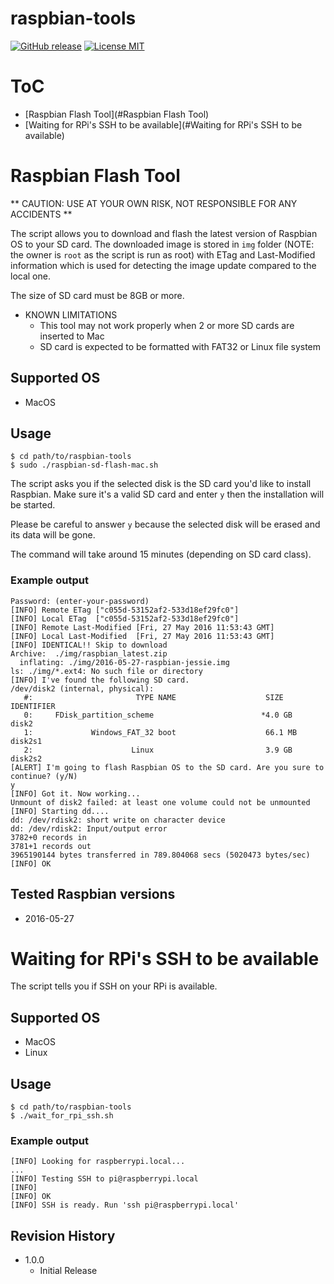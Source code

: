 raspbian-tools
===

[![GitHub release](https://img.shields.io/github/release/CANDY-LINE/raspbian-tools.svg)](https://github.com/CANDY-LINE/raspbian-tools/releases/latest)
[![License MIT](https://img.shields.io/github/license/CANDY-LINE/raspbian-tools.svg)](http://opensource.org/licenses/MIT)

# ToC

* [Raspbian Flash Tool](#Raspbian Flash Tool)
* [Waiting for RPi's SSH to be available](#Waiting for RPi's SSH to be available)

# Raspbian Flash Tool

** CAUTION: USE AT YOUR OWN RISK, NOT RESPONSIBLE FOR ANY ACCIDENTS **

The script allows you to download and flash the latest version of Raspbian OS to your SD card. The downloaded image is stored in `img` folder (NOTE: the owner is `root` as the script is run as root) with ETag and Last-Modified information which is used for detecting the image update compared to the local one.

The size of SD card must be 8GB or more.

* KNOWN LIMITATIONS
    - This tool may not work properly when 2 or more SD cards are inserted to Mac
    - SD card is expected to be formatted with FAT32 or Linux file system

## Supported OS

- MacOS

## Usage

```
$ cd path/to/raspbian-tools
$ sudo ./raspbian-sd-flash-mac.sh
```

The script asks you if the selected disk is the SD card you'd like to install Raspbian.
Make sure it's a valid SD card and enter `y` then the installation will be started.

Please be careful to answer `y` because the selected disk will be erased and its data will be gone.

The command will take around 15 minutes (depending on SD card class).

### Example output

```
Password: (enter-your-password)
[INFO] Remote ETag ["c055d-53152af2-533d18ef29fc0"]
[INFO] Local ETag  ["c055d-53152af2-533d18ef29fc0"]
[INFO] Remote Last-Modified [Fri, 27 May 2016 11:53:43 GMT]
[INFO] Local Last-Modified  [Fri, 27 May 2016 11:53:43 GMT]
[INFO] IDENTICAL!! Skip to download
Archive:  ./img/raspbian_latest.zip
  inflating: ./img/2016-05-27-raspbian-jessie.img  
ls: ./img/*.ext4: No such file or directory
[INFO] I've found the following SD card.
/dev/disk2 (internal, physical):
   #:                       TYPE NAME                    SIZE       IDENTIFIER
   0:     FDisk_partition_scheme                        *4.0 GB     disk2
   1:             Windows_FAT_32 boot                    66.1 MB    disk2s1
   2:                      Linux                         3.9 GB     disk2s2
[ALERT] I'm going to flash Raspbian OS to the SD card. Are you sure to continue? (y/N)
y
[INFO] Got it. Now working...
Unmount of disk2 failed: at least one volume could not be unmounted
[INFO] Starting dd....
dd: /dev/rdisk2: short write on character device
dd: /dev/rdisk2: Input/output error
3782+0 records in
3781+1 records out
3965190144 bytes transferred in 789.804068 secs (5020473 bytes/sec)
[INFO] OK
```

## Tested Raspbian versions

* 2016-05-27

# Waiting for RPi's SSH to be available

The script tells you if SSH on your RPi is available.

## Supported OS

- MacOS
- Linux

## Usage

```
$ cd path/to/raspbian-tools
$ ./wait_for_rpi_ssh.sh
```

### Example output

```
[INFO] Looking for raspberrypi.local...
...
[INFO] Testing SSH to pi@raspberrypi.local
[INFO]
[INFO] OK
[INFO] SSH is ready. Run 'ssh pi@raspberrypi.local'
```

## Revision History
* 1.0.0
  - Initial Release
